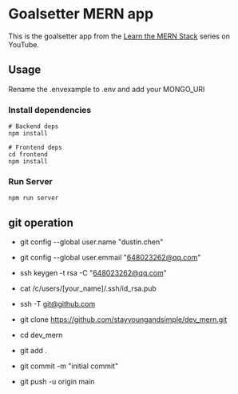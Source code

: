 # Goalsetter MERN app

This is the goalsetter app from the [Learn the MERN Stack](https://www.youtube.com/watch?v=-0exw-9YJBo) series on YouTube.

## Usage

Rename the .envexample to .env and add your MONGO_URI

### Install dependencies

```
# Backend deps
npm install

# Frontend deps
cd frontend
npm install
```

### Run Server

```
npm run server
```

## git operation 

* git  config  --global user.name "dustin.chen"
* git  config  --global user.emmail "648023262@qq.com"

* ssh keygen -t  rsa  -C "648023262@qq.com"
* cat /c/users/[your_name]/.ssh/id_rsa.pub
* ssh  -T git@github.com
* git clone  https://github.com/stayyoungandsimple/dev_mern.git
* cd  dev_mern

* git add .
* git commit -m "initial commit"
* git push -u origin main

